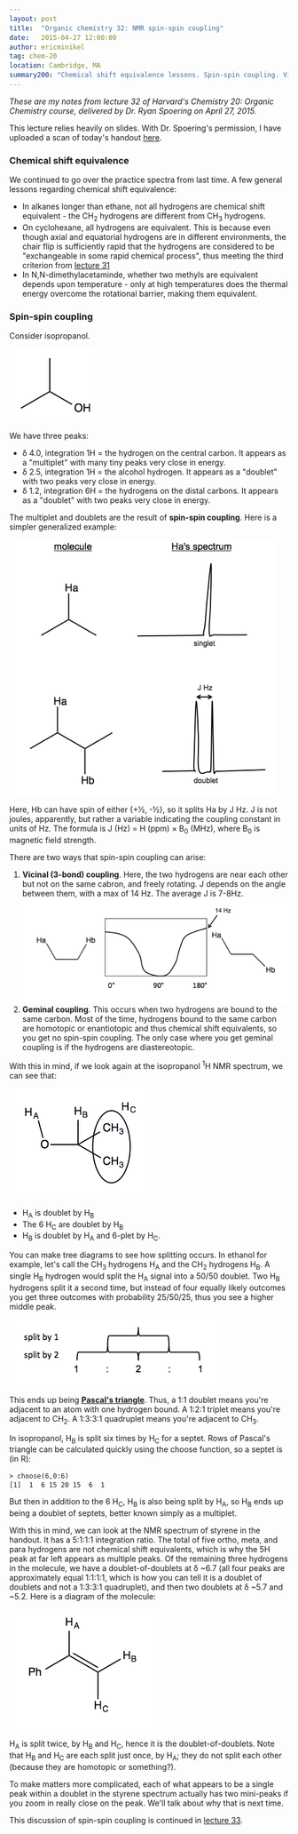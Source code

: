 ```yaml
---
layout: post
title:  "Organic chemistry 32: NMR spin-spin coupling"
date:   2015-04-27 12:00:00
author: ericminikel
tag: chem-20
location: Cambridge, MA
summary200: "Chemical shift equivalence lessons. Spin-spin coupling. Vicinal vs. geminal couling. Pascal's triangle."
---
```


*These are my notes from lecture 32 of Harvard's Chemistry 20: Organic Chemistry course, delivered by Dr. Ryan Spoering on April 27, 2015.*

This lecture relies heavily on slides. With Dr. Spoering's permission, I have uploaded a scan of today's handout [here](/media/2015/04/chem-20-lecture-32-handout.pdf).

### Chemical shift equivalence

We continued to go over the practice spectra from last time. A few general lessons regarding chemical shift equivalence:

+ In alkanes longer than ethane, not all hydrogens are chemical shift equivalent - the CH<sub>2</sub> hydrogens are different from CH<sub>3</sub> hydrogens.
+ On cyclohexane, all hydrogens are equivalent. This is because even though axial and equatorial hydrogens are in different environments, the chair flip is sufficiently rapid that the hydrogens are considered to be "exchangeable in some rapid chemical process", thus meeting the third criterion from [lecture 31](/2015/04/24/organic-chemistry-31/)
+ In N,N-dimethylacetaminde, whether two methyls are equivalent depends upon temperature - only at high temperatures does the thermal energy overcome the rotational barrier, making them equivalent.

### Spin-spin coupling

Consider isopropanol.

![](/media/2015/04/isopropanol.png)

We have three peaks:

+ &delta; 4.0, integration 1H = the hydrogen on the central carbon. It appears as a "multiplet" with many tiny peaks very close in energy.
+ &delta; 2.5, integration 1H = the alcohol hydrogen. It appears as a "doublet" with two peaks very close in energy.
+ &delta; 1.2, integration 6H = the hydrogens on the distal carbons. It appears as a "doublet" with two peaks very close in energy.

The multiplet and doublets are the result of **spin-spin coupling**. Here is a simpler generalized example:

![](/media/2015/04/spin-spin-coupling.png)

Here, Hb can have spin of either {+&half;, -&half;}, so it splits Ha by J Hz. J is not joules, apparently, but rather a variable indicating the coupling constant in units of Hz. The formula is J (Hz) = H (ppm) &times; B<sub>0</sub> (MHz), where B<sub>0</sub> is magnetic field strength.

There are two ways that spin-spin coupling can arise:

1. **Vicinal (3-bond) coupling**. Here, the two hydrogens are near each other but not on the same cabron, and freely rotating. J depends on the angle between them, with a max of 14 Hz. The average J is 7-8Hz.
    ![](/media/2015/04/vicinal-coupling.png)
2. **Geminal coupling**. This occurs when two hydrogens are bound to the same carbon. Most of the time, hydrogens bound to the same carbon are homotopic or enantiotopic and thus chemical shift equivalents, so you get no spin-spin coupling. The only case where you get geminal coupling is if the hydrogens are diastereotopic.

With this in mind, if we look again at the isopropanol <sup>1</sup>H NMR spectrum, we can see that:

![](/media/2015/04/isopropanol-labeling.png)

+ H<sub>A</sub> is doublet by H<sub>B</sub>
+ The 6 H<sub>C</sub> are doublet by H<sub>B</sub>
+ H<sub>B</sub> is doublet by H<sub>A</sub> and 6-plet by H<sub>C</sub>.

You can make tree diagrams to see how splitting occurs. In ethanol for example, let's call the CH<sub>3</sub> hydrogens H<sub>A</sub> and the CH<sub>2</sub> hydrogens H<sub>B</sub>. A single H<sub>B</sub> hydrogen would split the H<sub>A</sub> signal into a 50/50 doublet. Two H<sub>B</sub> hydrogens split it a second time, but instead of four equally likely outcomes you get three outcomes with probability 25/50/25, thus you see a higher middle peak.

![](/media/2015/04/spin-spin-coupling-tree-diagram.png)

This ends up being [**Pascal's triangle**](http://en.wikipedia.org/wiki/Pascal%27s_triangle). Thus, a 1:1 doublet means you're adjacent to an atom with one hydrogen bound. A 1:2:1 triplet means you're adjacent to CH<sub>2</sub>. A 1:3:3:1 quadruplet means you're adjacent to CH<sub>3</sub>.

In isopropanol, H<sub>B</sub> is split six times by H<sub>C</sub> for a septet. Rows of Pascal's triangle can be calculated quickly using the choose function, so a septet is (in R):

~~~ 
> choose(6,0:6)
[1]  1  6 15 20 15  6  1
~~~ 

But then in addition to the 6 H<sub>C</sub>, H<sub>B</sub> is also being split by H<sub>A</sub>, so H<sub>B</sub> ends up being a doublet of septets, better known simply as a multiplet. 

With this in mind, we can look at the NMR spectrum of styrene in the handout. It has a 5:1:1:1 integration ratio. The total of five ortho, meta, and para hydrogens are not chemical shift equivalents, which is why the 5H peak at far left appears as multiple peaks. Of the remaining three hydrogens in the molecule, we have a doublet-of-doublets at &delta; ~6.7 (all four peaks are approximately equal 1:1:1:1, which is how you can tell it is a doublet of doublets and not a 1:3:3:1 quadruplet), and then two doublets at &delta; ~5.7 and ~5.2. Here is a diagram of the molecule:

![](/media/2015/04/styrene.png)

H<sub>A</sub> is split twice, by H<sub>B</sub> and H<sub>C</sub>, hence it is the doublet-of-doublets. Note that H<sub>B</sub> and H<sub>C</sub> are each split just once, by H<sub>A</sub>; they do not split each other (because they are homotopic or something?).

To make matters more complicated, each of what appears to be a single peak within a doublet in the styrene spectrum actually has two mini-peaks if you zoom in really close on the peak. We'll talk about why that is next time.

This discussion of spin-spin coupling is continued in [lecture 33](/2015/04/29/organic-chemistry-33/).



